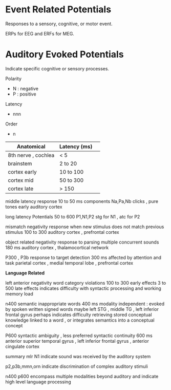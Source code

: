 # Event Related Potentials

Responses to a sensory, cognitive, or motor event.

ERPs for EEG and ERFs for MEG.

# Auditory Evoked Potentials

Indicate specific cognitive or sensory processes.

Polarity
- N : negative
- P : positive

Latency
- nnn

Order
- n

|Anatomical|Latency (ms)||
|--|--|--|
|8th nerve , cochlea|< 5||
|brainstem|2 to 20||
|cortex early|10 to 100||
|cortex mid|50 to 300||
|cortex late|> 150||

middle latency response
10 to 50 ms
components Na,Pa,Nb
clicks , pure tones
early auditory cortex

long latency Potentials
50 to 600
P1,N1,P2
stg for N1 , atc for P2

mismatch negativity
response when new stimulus does not match previous stimulus
100 to 300
auditory cortex , prefrontal cortex

object related negativity
response to parsing multiple concurrent sounds
180 ms
auditory cortex , thalamocortical network

P300 , P3b
response to target detection
300 ms
affected by attention and task
parietal cortex , medial temporal lobe , prefrontal cortex

**Language Related**

left anterior negativity
word category violations
100 to 300 early effects
3 to 500 late effects
indicates difficulty with syntactic processing and working memory load

n400
semantic inappropriate words
400 ms
modality independent : evoked by spoken written signed words
maybe left STG , middle TG , left inferior frontal gyrus
perhaps indicates difficulty retrieving stored conceptual knowledge linked to a word , or integrates semantics into a conceptual concept

P600
syntactic ambiguity , less preferred syntactic continuity
600 ms
anterior superior temporal gyrus , left inferior frontal gyrus , anterior cingulate cortex

summary
mlr N1 indicate sound was received by the auditory system

p2,p3b,mmn,orn indicate discrimination of complex auditory stimuli

n400 p600 encompass multiple modalities beyond auditory and indicate high level language processing

